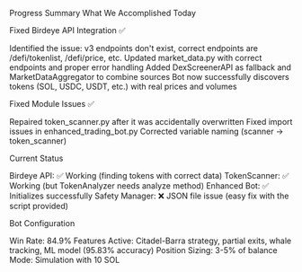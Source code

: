 Progress Summary
What We Accomplished Today

Fixed Birdeye API Integration ✅

Identified the issue: v3 endpoints don't exist, correct endpoints are /defi/tokenlist, /defi/price, etc.
Updated market_data.py with correct endpoints and proper error handling
Added DexScreenerAPI as fallback and MarketDataAggregator to combine sources
Bot now successfully discovers tokens (SOL, USDC, USDT, etc.) with real prices and volumes


Fixed Module Issues ✅

Repaired token_scanner.py after it was accidentally overwritten
Fixed import issues in enhanced_trading_bot.py
Corrected variable naming (scanner → token_scanner)


Current Status

Birdeye API: ✅ Working (finding tokens with correct data)
TokenScanner: ✅ Working (but TokenAnalyzer needs analyze method)
Enhanced Bot: ✅ Initializes successfully
Safety Manager: ❌ JSON file issue (easy fix with the script provided)



Bot Configuration

Win Rate: 84.9%
Features Active: Citadel-Barra strategy, partial exits, whale tracking, ML model (95.83% accuracy)
Position Sizing: 3-5% of balance
Mode: Simulation with 10 SOL